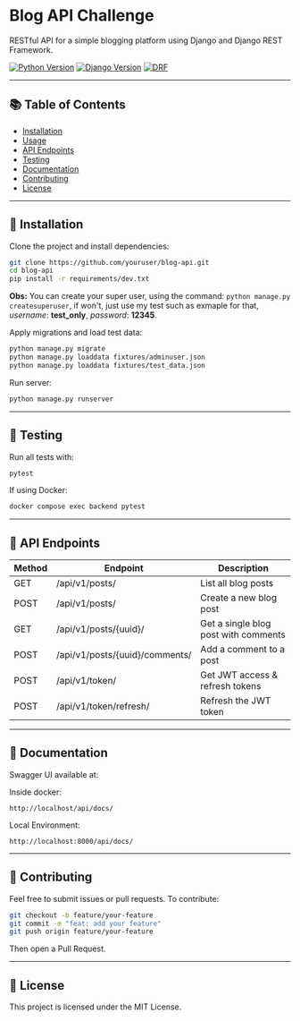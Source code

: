 # Blog API Challenge

RESTful API for a simple blogging platform using Django and Django REST Framework.

[![Python Version](https://img.shields.io/badge/python-3.12-blue.svg)](https://www.python.org/)
[![Django Version](https://img.shields.io/badge/Django-5.2-green.svg)](https://www.djangoproject.com/)
[![DRF](https://img.shields.io/badge/DRF-3.16-orange.svg)](https://www.django-rest-framework.org/)

---

## 📚 Table of Contents

- [Installation](#installation)
- [Usage](#usage)
- [API Endpoints](#api-endpoints)
- [Testing](#testing)
- [Documentation](#documentation)
- [Contributing](#contributing)
- [License](#license)

---

## 🚀 Installation

Clone the project and install dependencies:

```bash
git clone https://github.com/youruser/blog-api.git
cd blog-api
pip install -r requirements/dev.txt
```

**Obs:**
You can create your super user, using the command: `python manage.py createsuperuser`, if won't, just use my test such as exmaple for that, *username*: **test_only**, *password*: **12345**.

Apply migrations and load test data:

```bash
python manage.py migrate
python manage.py loaddata fixtures/adminuser.json
python manage.py loaddata fixtures/test_data.json
```

Run server:

```bash
python manage.py runserver
```

---

## 🧪 Testing

Run all tests with:

```bash
pytest
```

If using Docker:

```bash
docker compose exec backend pytest
```

---

## 📡 API Endpoints

| Method | Endpoint | Description |
|--------|----------|-------------|
| GET    | /api/v1/posts/ | List all blog posts |
| POST   | /api/v1/posts/ | Create a new blog post |
| GET    | /api/v1/posts/{uuid}/ | Get a single blog post with comments |
| POST   | /api/v1/posts/{uuid}/comments/ | Add a comment to a post |
| POST   | /api/v1/token/ | Get JWT access & refresh tokens |
| POST   | /api/v1/token/refresh/ | Refresh the JWT token |

---

## 📄 Documentation

Swagger UI available at:

Inside docker:
```
http://localhost/api/docs/
```

Local Environment:
```
http://localhost:8000/api/docs/
```
---

## 🤝 Contributing

Feel free to submit issues or pull requests. To contribute:

```bash
git checkout -b feature/your-feature
git commit -m "feat: add your feature"
git push origin feature/your-feature
```

Then open a Pull Request.

---

## 🪪 License

This project is licensed under the MIT License.